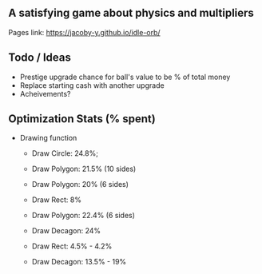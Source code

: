 ## A satisfying game about physics and multipliers


Pages link: https://jacoby-y.github.io/idle-orb/


## Todo / Ideas
- Prestige upgrade chance for ball's value to be % of total money
- Replace starting cash with another upgrade
- Acheivements? 


## Optimization Stats (% spent)
- Drawing function
    - Draw Circle: 24.8%;
    - Draw Polygon: 21.5% (10 sides)
    - Draw Polygon: 20% (6 sides)
    - Draw Rect: 8%

    - Draw Polygon: 22.4% (6 sides)
    - Draw Decagon: 24%

    - Draw Rect: 4.5% - 4.2%
    - Draw Decagon: 13.5% - 19%